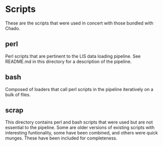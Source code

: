 Scripts
=======
These are the scripts that were used in concert with those bundled with Chado.

## perl
Perl scripts that are pertinent to the LIS data loading pipeline. See README.md in this directory for a description of the pipeline.

## bash
Composed of loaders that call perl scripts in the pipeline iteratively on a bulk of files.

## scrap
This directory contains perl and bash scripts that were used but are not essential to the pipeline. Some are older versions of existing scripts with interesting funtionality, some have been combined, and others were quick munges. These have been included for completeness.
